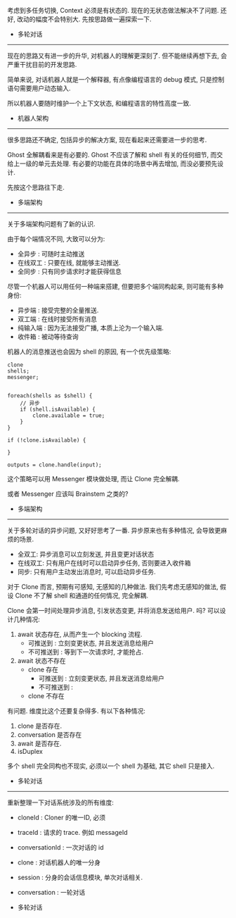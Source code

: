 
考虑到多任务切换, Context 必须是有状态的.
现在的无状态做法解决不了问题. 还好, 改动的幅度不会特别大.
先按思路做一遍探索一下.

* 多轮对话

----

现在的思路又有进一步的升华, 对机器人的理解更深刻了.
但不能继续再想下去, 会严重干扰目前的开发思路.

简单来说, 对话机器人就是一个解释器, 有点像编程语言的 debug 模式,
只是控制语句需要用户动态输入.

所以机器人要随时维护一个上下文状态, 和编程语言的特性高度一致.

* 机器人架构

----

很多思路还不确定, 包括异步的解决方案, 现在看起来还需要进一步的思考.

Ghost 全解耦看来是有必要的.
Ghost 不应该了解和 shell 有关的任何细节, 而交给上一级的单元去处理.
有必要的功能在具体的场景中再去增加, 而没必要预先设计.

先按这个思路往下走. 

* 多端架构

----

关于多端架构问题有了新的认识.

由于每个端情况不同, 大致可以分为:
- 全异步 : 可随时主动推送
- 在线双工 : 只要在线, 就能够主动推送.
- 全同步 : 只有同步请求时才能获得信息

尽管一个机器人可以用任何一种端来搭建, 但要把多个端同构起来, 则可能有多种身份:

- 异步端 : 接受完整的全量推送.
- 双工端 : 在线时接受所有消息
- 纯输入端 : 因为无法接受广播, 本质上沦为一个输入端.
- 收件箱 : 被动等待查询

机器人的消息推送也会因为 shell 的原因, 有一个优先级策略:

```
clone
shells;
messenger;


foreach(shells as $shell) {
    // 异步
    if (shell.isAvailable) {
        clone.available = true;
    }
}

if (!clone.isAvailable) {

}

outputs = clone.handle(input);
```

这个策略可以用 Messenger 模块做处理, 而让 Clone 完全解耦.

或者 Messenger 应该叫 Brainstem 之类的?

* 多端架构

----

关于多轮对话的异步问题, 又好好思考了一番. 异步原来也有多种情况, 会导致更麻烦的场景.

- 全双工: 异步消息可以立刻发送, 并且变更对话状态
- 在线双工: 只有用户在线时可以启动异步任务, 否则要进入收件箱
- 同步: 只有用户主动发出消息时, 可以启动异步任务.

对于 Clone 而言, 预期有可感知, 无感知的几种做法.
我们先考虑无感知的做法, 假设 Clone 不了解 shell 和通道的任何情况, 完全解耦.

Clone 会第一时间处理异步消息, 引发状态变更, 并将消息发送给用户. 吗?
可以设计几种情况:

1. await 状态存在, 从而产生一个 blocking 流程.
    - 可推送到 : 立刻变更状态, 并且发送消息给用户
    - 不可推送到 : 等到下一次请求时, 才能抢占.
1. await 状态不存在
    - clone 存在
        - 可推送到 : 立刻变更状态, 并且发送消息给用户
        - 不可推送到 :
    - clone 不存在

有问题. 维度比这个还要复杂得多. 有以下各种情况:

1. clone 是否存在.
1. conversation 是否存在
1. await 是否存在.
1. isDuplex

多个 shell 完全同构也不现实, 必须以一个 shell 为基础, 其它 shell 只是接入.

* 多轮对话

----

重新整理一下对话系统涉及的所有维度:

- cloneId : Cloner 的唯一ID, 必须
- traceId : 请求的 trace. 例如 messageId
- conversationId : 一次对话的 id

- clone : 对话机器人的唯一分身
- session : 分身的会话信息模块, 单次对话相关.
- conversation : 一轮对话

* 多轮对话
